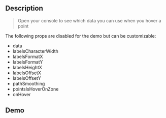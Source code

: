 ## Description

> Open your console to see which data you can use when you hover a point

The following props are disabled for the demo but can be customizable:

* data
* labelsCharacterWidth
* labelsFormatX
* labelsFormatY
* labelsHeightX
* labelsOffsetX
* labelsOffsetY
* pathSmoothing
* pointsIsHoverOnZone
* onHover

## Demo
